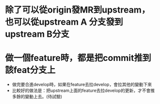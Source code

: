 # 除了可以從origin發MR到upstream，也可以從upstream A 分支發到upstream B分支

# 做一個feature時，都是把commit推到該feat分支上
- 做完要合進develop時，如果在feature去拉develop，會拉其他的變動下來
- 比較好的做法是：把upstream上面的feature去拉develop的更新，才不會推多餘的變動上去。(待試驗)
